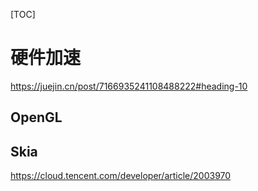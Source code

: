 [TOC]

# 硬件加速



https://juejin.cn/post/7166935241108488222#heading-10








## OpenGL


## Skia

https://cloud.tencent.com/developer/article/2003970









